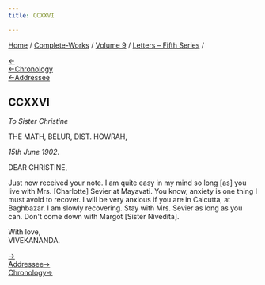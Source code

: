 ```yaml
---
title: CCXXVI

---
```

<div>

[Home](../../../index.htm) / [Complete-Works](../../complete_works.htm)
/ [Volume 9](../volume_9_contents.htm) / [Letters – Fifth
Series](letters_fifth_series_contents.htm) /

[←](225_christine.htm)  
[←Chronology](225_christine.htm)  
[←Addressee](225_christine.htm)

## CCXXVI

*To Sister Christine*

THE MATH, BELUR, DIST. HOWRAH,

*15th June 1902*.

DEAR CHRISTINE,

Just now received your note. I am quite easy in my mind so long \[as\]
you live with Mrs. \[Charlotte\] Sevier at Mayavati. You know, anxiety
is one thing I must avoid to recover. I will be very anxious if you are
in Calcutta, at Baghbazar. I am slowly recovering. Stay with Mrs. Sevier
as long as you can. Don't come down with Margot \[Sister Nivedita\].

With love,  
VIVEKANANDA.

[→](227_christine.htm)  
[Addressee→](227_christine.htm)  
[Chronology→](227_christine.htm)

</div>
